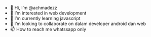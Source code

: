 - 👋 Hi, I’m @achmadezz
- 👀 I’m interested in web development
- 🌱 I’m currently learning javascript
- 💞️ I’m looking to collaborate on  dalam developer android dan web
- 📫 How to reach me  whatssapp only
<!---
achmadezz/achmadezz is a ✨ special ✨ repository because its `README.md` (this file) appears on your GitHub profile.
You can click the Preview link to take a look at your changes.
--->
